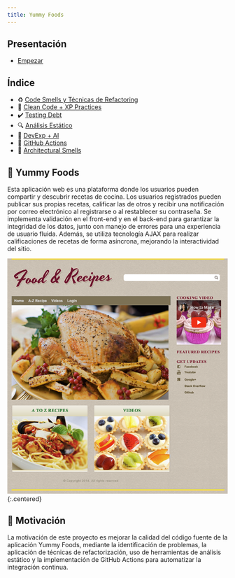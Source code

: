 ```yaml
---
title: Yummy Foods
---
```


## Presentación
* [Empezar](presentation1.md)

## Índice
* ♻️ [Code Smells y Técnicas de Refactoring](codesmells-refactor-techniques)
* 🧼 [Clean Code + XP Practices](clean-code-xp-practices.md)
* ✔️ [Testing Debt](TestingDebt.md)
* 🔍 [Análisis Estático](static-analysis.md)
* 🤖 [DevExp + AI](devexp-ai.md)
* 👾 [GitHub Actions](github-actions.md)
* 👃 [Architectural Smells](ArchitecturalSmells.md)

## 🍱 Yummy Foods
Esta aplicación web es una plataforma donde los usuarios pueden compartir y descubrir recetas de cocina. 
Los usuarios registrados pueden publicar sus propias recetas, calificar las de otros y recibir una notificación por 
correo electrónico al registrarse o al restablecer su contraseña. Se implementa validación en el front-end y en el 
back-end para garantizar la integridad de los datos, junto con manejo de errores para una experiencia de usuario fluida.
Además, se utiliza tecnología AJAX para realizar calificaciones de recetas de forma asíncrona, 
mejorando la interactividad del sitio.

![](imgs/index.png){:.centered}

## 👊 Motivación
La motivación de este proyecto es mejorar la calidad del código fuente de la aplicación Yummy Foods, mediante la identificación 
de problemas, la aplicación de técnicas de refactorización, uso de herramientas de análisis estático y la implementación de GitHub Actions
para automatizar la integración continua.
